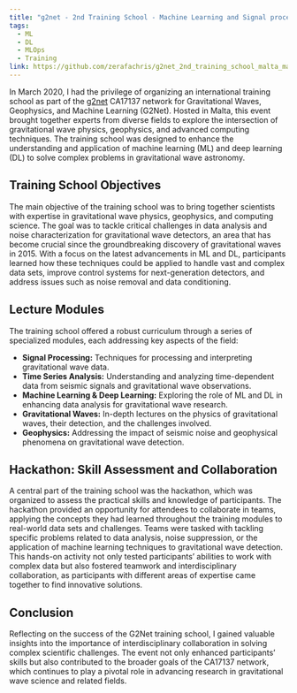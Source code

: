 ```yaml
---
title: "g2net - 2nd Training School - Machine Learning and Signal processing for Time Series Analysis"
tags:
  - ML
  - DL
  - MLOps
  - Training
link: https://github.com/zerafachris/g2net_2nd_training_school_malta_mar_2020
---
```

In March 2020, I had the privilege of organizing an international training school as part of the [g2net](https://indico.ego-gw.it/event/46/) CA17137 network for Gravitational Waves, Geophysics, and Machine Learning (G2Net). Hosted in Malta, this event brought together experts from diverse fields to explore the intersection of gravitational wave physics, geophysics, and advanced computing techniques. The training school was designed to enhance the understanding and application of machine learning (ML) and deep learning (DL) to solve complex problems in gravitational wave astronomy.

## Training School Objectives

The main objective of the training school was to bring together scientists with expertise in gravitational wave physics, geophysics, and computing science. The goal was to tackle critical challenges in data analysis and noise characterization for gravitational wave detectors, an area that has become crucial since the groundbreaking discovery of gravitational waves in 2015. With a focus on the latest advancements in ML and DL, participants learned how these techniques could be applied to handle vast and complex data sets, improve control systems for next-generation detectors, and address issues such as noise removal and data conditioning.

## Lecture Modules

The training school offered a robust curriculum through a series of specialized modules, each addressing key aspects of the field:
- **Signal Processing:** Techniques for processing and interpreting gravitational wave data.
- **Time Series Analysis:** Understanding and analyzing time-dependent data from seismic signals and gravitational wave observations.
- **Machine Learning & Deep Learning:** Exploring the role of ML and DL in enhancing data analysis for gravitational wave research.
- **Gravitational Waves:** In-depth lectures on the physics of gravitational waves, their detection, and the challenges involved.
- **Geophysics:** Addressing the impact of seismic noise and geophysical phenomena on gravitational wave detection.

## Hackathon: Skill Assessment and Collaboration

A central part of the training school was the hackathon, which was organized to assess the practical skills and knowledge of participants. The hackathon provided an opportunity for attendees to collaborate in teams, applying the concepts they had learned throughout the training modules to real-world data sets and challenges. Teams were tasked with tackling specific problems related to data analysis, noise suppression, or the application of machine learning techniques to gravitational wave detection. This hands-on activity not only tested participants’ abilities to work with complex data but also fostered teamwork and interdisciplinary collaboration, as participants with different areas of expertise came together to find innovative solutions.

## Conclusion

Reflecting on the success of the G2Net training school, I gained valuable insights into the importance of interdisciplinary collaboration in solving complex scientific challenges. The event not only enhanced participants’ skills but also contributed to the broader goals of the CA17137 network, which continues to play a pivotal role in advancing research in gravitational wave science and related fields.
